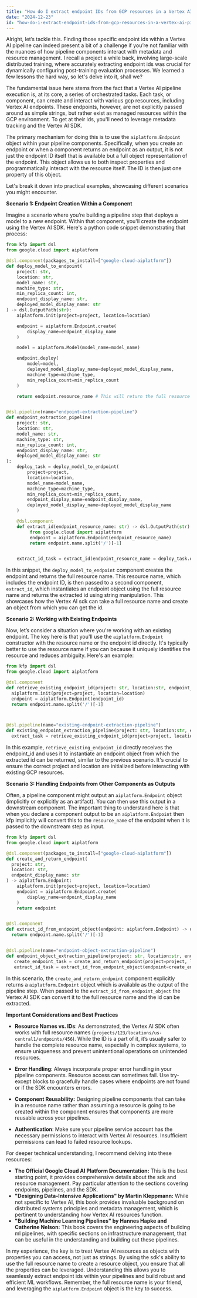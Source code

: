 ```yaml
---
title: "How do I extract endpoint IDs from GCP resources in a Vertex AI pipeline?"
date: "2024-12-23"
id: "how-do-i-extract-endpoint-ids-from-gcp-resources-in-a-vertex-ai-pipeline"
---
```


Alright, let’s tackle this. Finding those specific endpoint ids within a Vertex AI pipeline can indeed present a bit of a challenge if you’re not familiar with the nuances of how pipeline components interact with metadata and resource management. I recall a project a while back, involving large-scale distributed training, where accurately extracting endpoint ids was crucial for dynamically configuring post-training evaluation processes. We learned a few lessons the hard way, so let's delve into it, shall we?

The fundamental issue here stems from the fact that a Vertex AI pipeline execution is, at its core, a series of orchestrated tasks. Each task, or component, can create and interact with various gcp resources, including Vertex AI endpoints. These endpoints, however, are not explicitly passed around as simple strings, but rather exist as managed resources within the GCP environment. To get at their ids, you'll need to leverage metadata tracking and the Vertex AI SDK.

The primary mechanism for doing this is to use the `aiplatform.Endpoint` object within your pipeline components. Specifically, when you create an endpoint or when a component returns an endpoint as an output, it is not just the endpoint ID itself that is available but a full object representation of the endpoint. This object allows us to both inspect properties and programmatically interact with the resource itself. The ID is then just one property of this object.

Let's break it down into practical examples, showcasing different scenarios you might encounter.

**Scenario 1: Endpoint Creation Within a Component**

Imagine a scenario where you’re building a pipeline step that deploys a model to a new endpoint. Within that component, you'll create the endpoint using the Vertex AI SDK. Here's a python code snippet demonstrating that process:

```python
from kfp import dsl
from google.cloud import aiplatform

@dsl.component(packages_to_install=["google-cloud-aiplatform"])
def deploy_model_to_endpoint(
    project: str,
    location: str,
    model_name: str,
    machine_type: str,
    min_replica_count: int,
    endpoint_display_name: str,
    deployed_model_display_name: str
) -> dsl.OutputPath(str):
    aiplatform.init(project=project, location=location)

    endpoint = aiplatform.Endpoint.create(
        display_name=endpoint_display_name
    )

    model = aiplatform.Model(model_name=model_name)

    endpoint.deploy(
        model=model,
        deployed_model_display_name=deployed_model_display_name,
        machine_type=machine_type,
        min_replica_count=min_replica_count
    )

    return endpoint.resource_name # This will return the full resource path


@dsl.pipeline(name="endpoint-extraction-pipeline")
def endpoint_extraction_pipeline(
    project: str,
    location: str,
    model_name: str,
    machine_type: str,
    min_replica_count: int,
    endpoint_display_name: str,
    deployed_model_display_name: str
):
    deploy_task = deploy_model_to_endpoint(
        project=project,
        location=location,
        model_name=model_name,
        machine_type=machine_type,
        min_replica_count=min_replica_count,
        endpoint_display_name=endpoint_display_name,
        deployed_model_display_name=deployed_model_display_name
    )

    @dsl.component
    def extract_id(endpoint_resource_name: str) -> dsl.OutputPath(str):
         from google.cloud import aiplatform
         endpoint = aiplatform.Endpoint(endpoint_resource_name)
         return endpoint.name.split('/')[-1]


    extract_id_task = extract_id(endpoint_resource_name = deploy_task.output)

```

In this snippet, the `deploy_model_to_endpoint` component creates the endpoint and returns the full resource name. This resource name, which includes the endpoint ID, is then passed to a second component, `extract_id`, which instantiates an endpoint object using the full resource name and returns the extracted id using string manipulation. This showcases how the Vertex AI sdk can take a full resource name and create an object from which you can get the id.

**Scenario 2: Working with Existing Endpoints**

Now, let’s consider a situation where you're working with an existing endpoint. The key here is that you'll use the `aiplatform.Endpoint` constructor with the resource name or the endpoint id directly. It's typically better to use the resource name if you can because it uniquely identifies the resource and reduces ambiguity. Here's an example:

```python
from kfp import dsl
from google.cloud import aiplatform

@dsl.component
def retrieve_existing_endpoint_id(project: str, location:str, endpoint_id:str) -> dsl.OutputPath(str):
  aiplatform.init(project=project, location=location)
  endpoint = aiplatform.Endpoint(endpoint_id)
  return endpoint.name.split('/')[-1]



@dsl.pipeline(name="existing-endpoint-extraction-pipeline")
def existing_endpoint_extraction_pipeline(project: str, location:str, existing_endpoint_id:str):
  extract_task = retrieve_existing_endpoint_id(project=project, location=location, endpoint_id=existing_endpoint_id)
```

In this example, `retrieve_existing_endpoint_id` directly receives the endpoint_id and uses it to instantiate an endpoint object from which the extracted id can be returned, similar to the previous scenario. It's crucial to ensure the correct project and location are initialized before interacting with existing GCP resources.

**Scenario 3: Handling Endpoints from Other Components as Outputs**

Often, a pipeline component might output an `aiplatform.Endpoint` object (implicitly or explicitly as an artifact). You can then use this output in a downstream component. The important thing to understand here is that when you declare a component output to be an `aiplatform.Endpoint` then kfp implicitly will convert this to the `resource_name` of the endpoint when it is passed to the downstream step as input.

```python
from kfp import dsl
from google.cloud import aiplatform

@dsl.component(packages_to_install=["google-cloud-aiplatform"])
def create_and_return_endpoint(
  project: str,
  location: str,
  endpoint_display_name: str
) -> aiplatform.Endpoint:
    aiplatform.init(project=project, location=location)
    endpoint = aiplatform.Endpoint.create(
        display_name=endpoint_display_name
    )
    return endpoint


@dsl.component
def extract_id_from_endpoint_object(endpoint: aiplatform.Endpoint) -> dsl.OutputPath(str):
  return endpoint.name.split('/')[-1]


@dsl.pipeline(name="endpoint-object-extraction-pipeline")
def endpoint_object_extraction_pipeline(project: str, location:str, endpoint_display_name:str):
   create_endpoint_task = create_and_return_endpoint(project=project, location=location, endpoint_display_name=endpoint_display_name)
   extract_id_task = extract_id_from_endpoint_object(endpoint=create_endpoint_task.output)

```
In this scenario, the `create_and_return_endpoint` component explicitly returns a `aiplatform.Endpoint` object which is available as the output of the pipeline step. When passed to the `extract_id_from_endpoint_object` the Vertex AI SDK can convert it to the full resource name and the id can be extracted.

**Important Considerations and Best Practices**

*   **Resource Names vs. IDs**: As demonstrated, the Vertex AI SDK often works with full resource names (`projects/123/locations/us-central1/endpoints/456`). While the ID is a part of it, it’s usually safer to handle the complete resource name, especially in complex systems, to ensure uniqueness and prevent unintentional operations on unintended resources.

*   **Error Handling**: Always incorporate proper error handling in your pipeline components. Resource access can sometimes fail. Use try-except blocks to gracefully handle cases where endpoints are not found or if the SDK encounters errors.

*  **Component Reusability:** Designing pipeline components that can take in a resource name rather than assuming a resource is going to be created within the component ensures that components are more reusable across your pipelines.

*   **Authentication**: Make sure your pipeline service account has the necessary permissions to interact with Vertex AI resources. Insufficient permissions can lead to failed resource lookups.

For deeper technical understanding, I recommend delving into these resources:

*   **The Official Google Cloud AI Platform Documentation:** This is the best starting point, it provides comprehensive details about the sdk and resource management. Pay particular attention to the sections covering endpoints, pipelines, and the SDK.
*   **"Designing Data-Intensive Applications" by Martin Kleppmann:** While not specific to Vertex AI, this book provides invaluable background on distributed systems principles and metadata management, which is pertinent to understanding how Vertex AI resources function.
*   **"Building Machine Learning Pipelines" by Hannes Hapke and Catherine Nelson:** This book covers the engineering aspects of building ml pipelines, with specific sections on infrastructure management, that can be useful in the understanding and building out these pipelines.

In my experience, the key is to treat Vertex AI resources as objects with properties you can access, not just as strings. By using the sdk's ability to use the full resource name to create a resource object, you ensure that all the properties can be leveraged. Understanding this allows you to seamlessly extract endpoint ids within your pipelines and build robust and efficient ML workflows. Remember, the full resource name is your friend, and leveraging the `aiplatform.Endpoint` object is the key to success.
